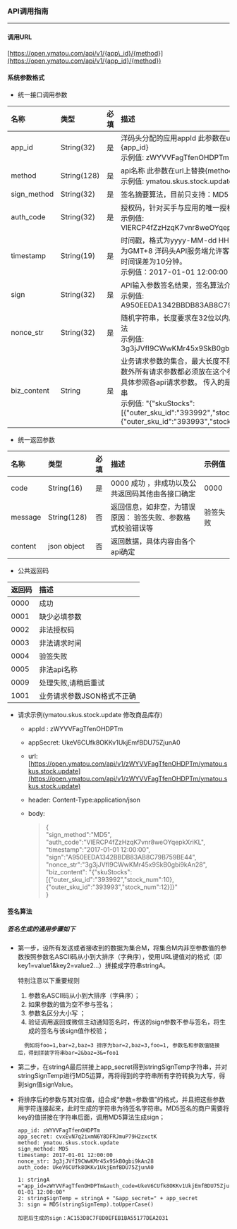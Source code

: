 ### API调用指南

---

#### 调用URL

[https://open.ymatou.com/api/v1/{app\_id}/{method}](https://open.ymatou.com/api/v1/{app_id}/{method})

#### 系统参数格式

* 统一接口调用参数

| 名称 | 类型 | 必填 | 描述 |
| :--- | :--- | :---: | :--- |
| app\_id | String\(32\) | 是 | 洋码头分配的应用appId 此参数在url上替换{app\_id} <br/> 示例值: zWYVVFagTfenOHDPTm |
| method | String\(128\) | 是 | api名称 此参数在url上替换{method} <br/> 示例值: ymatou.skus.stock.update |
| sign\_method | String\(32\) | 是 | 签名摘要算法，目前只支持：MD5 |
| auth\_code | String\(32\) | 是 | 授权码，针对买手与应用的唯一授权码 <br/> 示例值: VlERCP4fZzHzqK7vnr8weOYqepkXriKL |
| timestamp | String\(19\) | 是 | 时间戳，格式为yyyy-MM-dd HH:mm:ss，时区为GMT+8 洋码头API服务端允许客户端请求最大时间误差为10分钟。 <br/> 示例值：2017-01-01 12:00:00 |
| sign | String\(32\) | 是 | API输入参数签名结果，签名算法介绍[签名算法](sign.md) <br/> 示例值: A950EEDA1342BBDB83AB8C79B759BE44 |
| nonce\_str | String\(32\) | 是 | 随机字符串，长度要求在32位以内。推荐随机算法 <br/> 示例值: 3g3jJVfI9CWwKMr45x9SkB0gbi9kAn28 |
| biz\_content | String | 是 | 业务请求参数的集合，最大长度不限，除公共参数外所有请求参数都必须放在这个参数中传递，具体参照各api请求参数。 传入的是json格式字符串 <br/> 示例值:  "{\"skuStocks\":\[{\"outer\_sku\_id\":\"393992\",\"stock\_num\":10},{\"outer\_sku\_id\":\"393993\",\"stock\_num\":12}\]}" |

* 统一返回参数

| 名称 | 类型 | 必填 | 描述 | 示例值 |
| :--- | :--- | :---: | :--- | :--- |
| code | String\(16\) | 是 | 0000 成功  ，非成功以及公共返回码其他由各接口确定 | 0000 |
| message | String\(128\) | 否 | 返回信息，如非空，为错误原因： 验签失败、参数格式校验错误等 | 验签失败 |
| content | json object | 否 | 返回数据，具体内容由各个api确定 |  |

* 公共返回码

| 返回码 | 描述 |
| :--- | :--- |
| 0000 | 成功 |
| 0001 | 缺少必填参数 |
| 0002 | 非法授权码 |
| 0003 | 非法请求时间 |
| 0004 | 验签失败 |
| 0005 | 非法api名称 |
| 0009 | 处理失败,请稍后重试 |
| 1001 | 业务请求参数JSON格式不正确 |

* 请求示例\(ymatou.skus.stock.update 修改商品库存\)

  * appId : zWYVVFagTfenOHDPTm
  * appSecret: UkeV6CUfk8OKKv1UkjEmfBDU75ZjunA0
  * url:  [https://open.ymatou.com/api/v1/zWYVVFagTfenOHDPTm/ymatou.skus.stock.update](https://open.ymatou.com/api/v1/zWYVVFagTfenOHDPTm/ymatou.skus.stock.update)

  * header: Content-Type:application\/json

  * body:

    > {  
    >     "sign\_method":"MD5",  
    >     "auth\_code":"VlERCP4fZzHzqK7vnr8weOYqepkXriKL",  
    >     "timestamp":"2017-01-01 12:00:00",  
    >     "sign":"A950EEDA1342BBDB83AB8C79B759BE44",  
    >     "nonce\_str":"3g3jJVfI9CWwKMr45x9SkB0gbi9kAn28",  
    >     "biz\_content": "{\"skuStocks\":      \[{\"outer\_sku\_id\":\"393992\",\"stock\_num\":10},{\"outer\_sku\_id\":\"393993\",\"stock\_num\":12}\]}"  
    >   }



#### 签名算法

##### 签名生成的通用步骤如下

  * 第一步，设所有发送或者接收到的数据为集合M，将集合M内非空参数值的参数按照参数名ASCII码从小到大排序（字典序），使用URL键值对的格式（即key1=value1&key2=value2…）拼接成字符串stringA。
    
    特别注意以下重要规则
    
     1. 参数名ASCII码从小到大排序（字典序）；
     2. 如果参数的值为空不参与签名；
     3. 参数名区分大小写 ；
     4. 验证调用返回或微信主动通知签名时，传送的sign参数不参与签名，将生成的签名与该sign值作校验；
     

    ```
      例如将foo=1,bar=2,baz=3 排序为bar=2,baz=3,foo=1, 参数名和参数值链接后，得到拼装字符串bar=2&baz=3&=foo1
    ```

  * 第二步，在stringA最后拼接上app_secret得到stringSignTemp字符串，并对stringSignTemp进行MD5运算，再将得到的字符串所有字符转换为大写，得到sign值signValue。
    
     
    
  * 将排序后的参数与其对应值，组合成“参数=参数值”的格式，并且把这些参数用字符连接起来，此时生成的字符串为待签名字符串。MD5签名的商户需要将key的值拼接在字符串后面，调用MD5算法生成sign；



    ```
    app_id: zWYVVFagTfenOHDPTm
    app_secret: cvxEvN7q2ixmN6Y8DFRJmuP79H2zxctK
    method: ymatou.skus.stock.update
    sign_method: MD5
    timestamp: 2017-01-01 12:00:00
    nonce_str: 3g3jJVfI9CWwKMr45x9SkB0gbi9kAn28
    auth_code: UkeV6CUfk8OKKv1UkjEmfBDU75ZjunA0
    
    1: stringA ="app_id=zWYVVFagTfenOHDPTm&auth_code=UkeV6CUfk8OKKv1UkjEmfBDU75ZjunA0&method=ymatou.skus.stock.update&nonce_str=3g3jJVfI9CWwKMr45x9SkB0gbi9kAn28&sign_method=MD5&timestamp=2017-01-01 12:00:00"
    2: stringSignTemp = stringA + "&app_secret=" + app_secret
    3: sign = MD5(stringSignTemp).toUpperCase()
    
    加密后生成的sign：AC153D8C7F8D0EFEB1BA55177DEA2031
    
    ```
    
